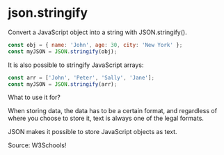 # json.stringify

Convert a JavaScript object into a string with JSON.stringify().

```js
const obj = { name: 'John', age: 30, city: 'New York' };
const myJSON = JSON.stringify(obj);
```

It is also possible to stringify JavaScript arrays:

```js
const arr = ['John', 'Peter', 'Sally', 'Jane'];
const myJSON = JSON.stringify(arr);
```

What to use it for?

When storing data, the data has to be a certain format, and regardless of where
you choose to store it, text is always one of the legal formats.

JSON makes it possible to store JavaScript objects as text.

Source: W3Schools!
